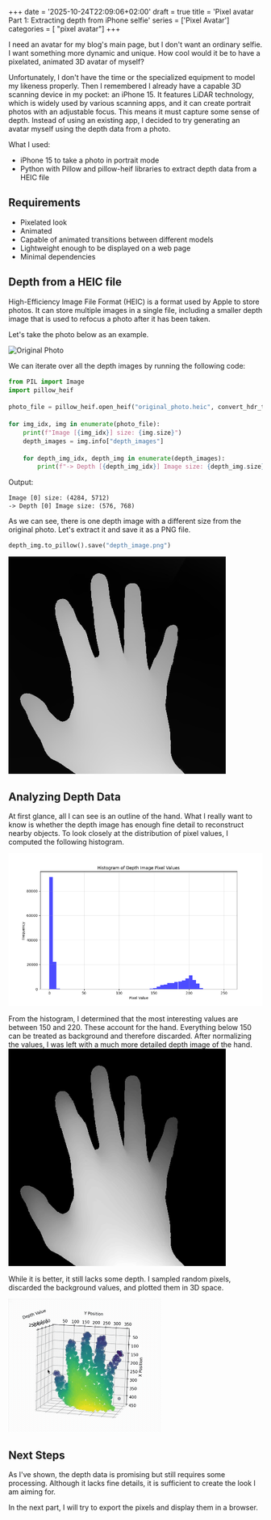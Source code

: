 +++
date = '2025-10-24T22:09:06+02:00'
draft = true
title = 'Pixel avatar Part 1: Extracting depth from iPhone selfie'
series = ['Pixel Avatar']
categories = [ "pixel avatar"]
+++

I need an avatar for my blog's main page, but I don't want an ordinary selfie. I want something more dynamic and unique. How cool would it be to have a pixelated, animated 3D avatar of myself?


Unfortunately, I don't have the time or the specialized equipment to model my likeness properly. Then I remembered I already have a capable 3D scanning device in my pocket: an iPhone 15. It features LiDAR technology, which is widely used by various scanning apps, and it can create portrait photos with an adjustable focus. This means it must capture some sense of depth. Instead of using an existing app, I decided to try generating an avatar myself using the depth data from a photo.

What I used:
- iPhone 15 to take a photo in portrait mode
- Python with Pillow and pillow-heif libraries to extract depth data from a HEIC file

## Requirements
- Pixelated look
- Animated
- Capable of animated transitions between different models
- Lightweight enough to be displayed on a web page
- Minimal dependencies


## Depth from a HEIC file
High-Efficiency Image File Format (HEIC) is a format used by Apple to store photos. It can store multiple images in a single file, including a smaller depth image that is used to refocus a photo after it has been taken.

Let's take the photo below as an example.

![Original Photo](cropped_image.png "Original photo")

We can iterate over all the depth images by running the following code:
```python
from PIL import Image
import pillow_heif

photo_file = pillow_heif.open_heif("original_photo.heic", convert_hdr_to_8bit=False)

for img_idx, img in enumerate(photo_file):
    print(f"Image [{img_idx}] size: {img.size}")
    depth_images = img.info["depth_images"]

    for depth_img_idx, depth_img in enumerate(depth_images):
        print(f"-> Depth [{depth_img_idx}] Image size: {depth_img.size}")
```
Output:
```text
Image [0] size: (4284, 5712)
-> Depth [0] Image size: (576, 768)
```
As we can see, there is one depth image with a different size from the original photo. Let's extract it and save it as a PNG file.
```python
depth_img.to_pillow().save("depth_image.png")
```

![Depth Image](cropped_depth_image.png "Depth image")

## Analyzing Depth Data

At first glance, all I can see is an outline of the hand. What I really want to know is whether the depth image has enough fine detail to reconstruct nearby objects. To look closely at the distribution of pixel values, I computed the following histogram.

![Depth Image Histogram](depth_histogram.png "Depth histogram")

From the histogram, I determined that the most interesting values are between 150 and 220. These account for the hand. Everything below 150 can be treated as background and therefore discarded. After normalizing the values, I was left with a much more detailed depth image of the hand.
![Normalized Depth Image](normalized_depth_image.png "Normalized depth image")

While it is better, it still lacks some depth. I sampled random pixels, discarded the background values, and plotted them in 3D space.

![3D Scatter Plot](3d_hand_depth.gif "3D scatter plot")

## Next Steps
As I've shown, the depth data is promising but still requires some processing. Although it lacks fine details, it is sufficient to create the look I am aiming for.

 In the next part, I will try to export the pixels and display them in a browser.